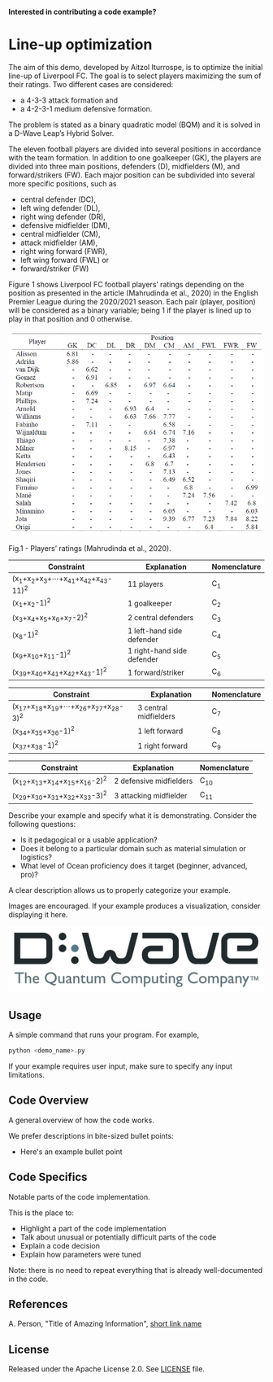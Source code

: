**Interested in contributing a code example?** 

# Line-up optimization

The aim of this demo, developed by Aitzol Iturrospe, is to optimize the initial line-up of Liverpool FC. The goal is to select players
maximizing the sum of their ratings. Two different cases are considered: 
 - a 4-3-3 attack formation and 
 - a 4-2-3-1 medium defensive formation. 

The problem is stated as a binary quadratic model (BQM) and it is solved in a D-Wave Leap’s Hybrid Solver.

The eleven football players are divided into several positions in accordance with the team formation. In addition to one goalkeeper
(GK), the players are divided into three main positions, defenders (D), midfielders (M), and forward/strikers (FW). Each major position
can be subdivided into several more specific positions, such as
- central defender (DC),
- left wing defender (DL),
- right wing defender (DR),
- defensive midfielder (DM), 
- central midfielder (CM),
- attack midfielder (AM),
- right wing forward (FWR),
- left wing forward (FWL) or
- forward/striker (FW)

Figure 1 shows Liverpool FC football players’ ratings depending on the position as presented in the article (Mahrudinda et al., 2020) in
the English Premier League during the 2020/2021 season. Each pair (player, position) will be considered as a binary variable; being 1 if
the player is lined up to play in that position and 0 otherwise.


<p align="center" dir="auto">
</p><p dir="auto"><img src="ratings.png" alt="Figure 1" title="Players’ ratings" style="max-width: 100%;"></p>
<p dir="auto">
Fig.1 - Players’ ratings (Mahrudinda et al., 2020).
</p>


Constraint  | Explanation  | Nomenclature
------------- | ------------- | -------------
(x<sub>1</sub>+x<sub>2</sub>+x<sub>3</sub>+⋯+x<sub>41</sub>+x<sub>42</sub>+x<sub>43</sub>-11)<sup>2</sup>  | 11 players  | C<sub>1</sub>
(x<sub>1</sub>+x<sub>2</sub>-1)<sup>2</sup>  | 1 goalkeeper  | C<sub>2</sub>
(x<sub>3</sub>+x<sub>4</sub>+x<sub>5</sub>+x<sub>6</sub>+x<sub>7</sub>-2)<sup>2</sup>  | 2 central defenders  | C<sub>3</sub>
(x<sub>8</sub>-1)<sup>2</sup>  | 1 left-hand side defender  | C<sub>4</sub>
(x<sub>9</sub>+x<sub>10</sub>+x<sub>11</sub>-1)<sup>2</sup>  | 1 right-hand side defender  | C<sub>5</sub>
(x<sub>39</sub>+x<sub>40</sub>+x<sub>41</sub>+x<sub>42</sub>+x<sub>43</sub>-1)<sup>2</sup>  | 1 forward/striker  | C<sub>6</sub>

Constraint  | Explanation  | Nomenclature
------------- | ------------- | -------------
(x<sub>17</sub>+x<sub>18</sub>+x<sub>19</sub>+⋯+x<sub>26</sub>+x<sub>27</sub>+x<sub>28</sub>-3)<sup>2</sup>  | 3 central midfielders  | C<sub>7</sub>
(x<sub>34</sub>+x<sub>35</sub>+x<sub>36</sub>-1)<sup>2</sup>  | 1 left forward  | C<sub>8</sub>
(x<sub>37</sub>+x<sub>38</sub>-1)<sup>2</sup>  | 1 right forward  | C<sub>9</sub>


Constraint  | Explanation  | Nomenclature
------------- | ------------- | -------------
(x<sub>12</sub>+x<sub>13</sub>+x<sub>14</sub>+x<sub>15</sub>+x<sub>16</sub>-2)<sup>2</sup>  | 2 defensive midfielders  | C<sub>10</sub>
(x<sub>29</sub>+x<sub>30</sub>+x<sub>31</sub>+x<sub>32</sub>+x<sub>33</sub>-3)<sup>2</sup>  | 3 attacking midfielder  | C<sub>11</sub>













Describe your example and specify what it is demonstrating. Consider the
following questions:

* Is it pedagogical or a usable application?
* Does it belong to a particular domain such as material simulation or logistics? 
* What level of Ocean proficiency does it target (beginner, advanced, pro)? 

A clear description allows us to properly categorize your example.

Images are encouraged. If your example produces a visualization, consider
displaying it here.

![D-Wave Logo](dwave_logo.png)

## Usage

A simple command that runs your program. For example,

```bash
python <demo_name>.py
```

If your example requires user input, make sure to specify any input limitations.

## Code Overview

A general overview of how the code works.

We prefer descriptions in bite-sized bullet points:

* Here's an example bullet point

## Code Specifics

Notable parts of the code implementation.

This is the place to:

* Highlight a part of the code implementation
* Talk about unusual or potentially difficult parts of the code
* Explain a code decision
* Explain how parameters were tuned

Note: there is no need to repeat everything that is already well-documented in
the code.

## References

A. Person, "Title of Amazing Information", [short link
name](https://example.com/)

## License

Released under the Apache License 2.0. See [LICENSE](LICENSE) file.

